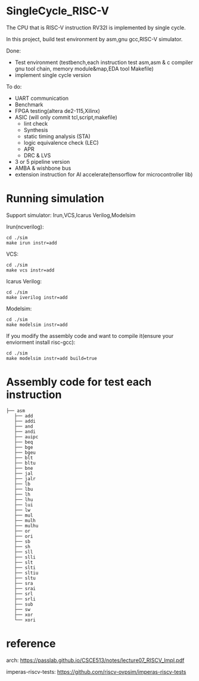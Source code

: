 # SingleCycle_RISC-V
The CPU that is RISC-V instruction RV32I is implemented by single cycle.

In this project, build test environment by asm,gnu gcc,RISC-V simulator.

Done:
  - Test environment (testbench,each instruction test asm,asm & c compiler gnu tool chain, memory module&map,EDA tool Makefile)
  - implement single cycle version 
  
To do:
  - UART communication
  - Benchmark
  - FPGA testing(altera de2-115,Xilinx)
  - ASIC (will only commit tcl,script,makefile)
    - lint check
    - Synthesis
    - static timing analysis (STA)
    - logic equivalence check (LEC)
    - APR
    - DRC & LVS
  - 3 or 5 pipeline version 
  - AMBA & wishbone bus
  - extension instruction for AI accelerate(tensorflow for microcontroller lib)

# Running simulation
Support simulator: Irun,VCS,Icarus Verilog,Modelsim
    
Irun(ncverilog):
    
    cd ./sim
    make irun instr=add
    
VCS:

    cd ./sim
    make vcs instr=add
    
Icarus Verilog:

    cd ./sim
    make iverilog instr=add
    
Modelsim:

    cd ./sim
    make modelsim instr=add


If you modify the assembly code and want to compile it(ensure your enviorment install risc-gcc): 

    cd ./sim
    make modelsim instr=add build=true
    
# Assembly code for test each instruction  

    ├── asm
       ├── add
       ├── addi
       ├── and
       ├── andi
       ├── auipc
       ├── beq
       ├── bge
       ├── bgeu
       ├── blt
       ├── bltu
       ├── bne
       ├── jal
       ├── jalr
       ├── lb
       ├── lbu
       ├── lh
       ├── lhu
       ├── lui
       ├── lw
       ├── mul
       ├── mulh
       ├── mulhu
       ├── or
       ├── ori
       ├── sb
       ├── sh
       ├── sll
       ├── slli
       ├── slt
       ├── slti
       ├── sltiu
       ├── sltu
       ├── sra
       ├── srai
       ├── srl
       ├── srli
       ├── sub
       ├── sw
       ├── xor
       └── xori
    
# reference

arch: https://passlab.github.io/CSCE513/notes/lecture07_RISCV_Impl.pdf

imperas-riscv-tests: https://github.com/riscv-ovpsim/imperas-riscv-tests

